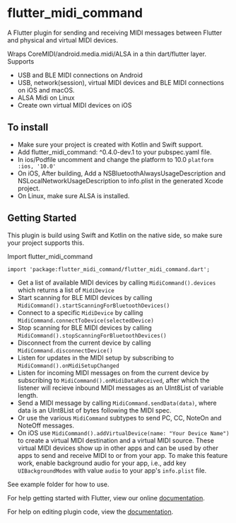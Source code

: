# flutter_midi_command

A Flutter plugin for sending and receiving MIDI messages between Flutter and physical and virtual MIDI devices.

Wraps CoreMIDI/android.media.midi/ALSA in a thin dart/flutter layer.
Supports

- USB and BLE MIDI connections on Android
- USB, network(session), virtual MIDI devices and BLE MIDI connections on iOS and macOS.
- ALSA Midi on Linux
- Create own virtual MIDI devices on iOS

## To install

- Make sure your project is created with Kotlin and Swift support.
- Add flutter_midi_command: ^0.4.0-dev.1 to your pubspec.yaml file.
- In ios/Podfile uncomment and change the platform to 10.0 `platform :ios, '10.0'`
- On iOS, After building, Add a NSBluetoothAlwaysUsageDescription and NSLocalNetworkUsageDescription to info.plist in the generated Xcode project.
- On Linux, make sure ALSA is installed.

## Getting Started

This plugin is build using Swift and Kotlin on the native side, so make sure your project supports this.

Import flutter_midi_command

`import 'package:flutter_midi_command/flutter_midi_command.dart';`

- Get a list of available MIDI devices by calling `MidiCommand().devices` which returns a list of `MidiDevice`
- Start scanning for BLE MIDI devices by calling `MidiCommand().startScanningForBluetoothDevices()`
- Connect to a specific `MidiDevice` by calling `MidiCommand.connectToDevice(selectedDevice)`
- Stop scanning for BLE MIDI devices by calling `MidiCommand().stopScanningForBluetoothDevices()`
- Disconnect from the current device by calling `MidiCommand.disconnectDevice()`
- Listen for updates in the MIDI setup by subscribing to `MidiCommand().onMidiSetupChanged`
- Listen for incoming MIDI messages on from the current device by subscribing to `MidiCommand().onMidiDataReceived`, after which the listener will recieve inbound MIDI messages as an UInt8List of variable length.
- Send a MIDI message by calling `MidiCommand.sendData(data)`, where data is an UInt8List of bytes following the MIDI spec.
- Or use the various `MidiCommand` subtypes to send PC, CC, NoteOn and NoteOff messages.
- On iOS use `MidiCommand().addVirtualDevice(name: "Your Device Name")` to create a virtual MIDI destination and a virtual MIDI source. These virtual MIDI devices show up in other apps and can be used by other apps to send and receive MIDI to or from your app. To make this feature work, enable background audio for your app, i.e., add key `UIBackgroundModes` with value `audio` to your app's `info.plist` file.

See example folder for how to use.

For help getting started with Flutter, view our online
[documentation](https://flutter.io/).

For help on editing plugin code, view the [documentation](https://flutter.io/developing-packages/#edit-plugin-package).
